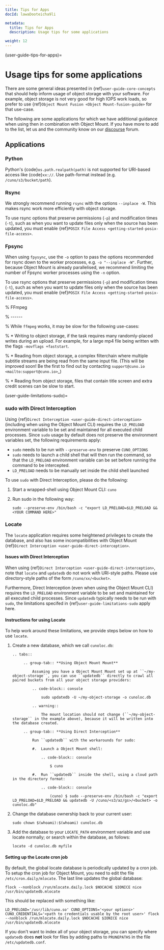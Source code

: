 ```yaml
---
title: Tips for Apps
docId: lawaDooteicha9li

metadata:
  title: Tips for Apps
  description: Usage tips for some applications

weight: 12    
---
```


(user-guide-tips-for-apps)=

# Usage tips for some applications

There are some general ideas presented in {ref}`user-guide-core-concepts` that should help inform usage of object storage with your software. For example, object storage is not very good for high IOPS work loads, so prefer to use {ref}`Object Mount Fusion <Object Mount-fusion-guide>` for that use-case.

The following are some applications for which we have additional guidance when using then in combination with Object Mount. If you have more to add to the list, let us and the community know on our [discourse](https://discourse.cuno.io) forum.

## Applications

### Python

Python's {code}`os.path.realpath(path)` is not supported for URI-based access like {code}`xx://`. Use path-format instead (e.g. `/cuno/s3/bucket/path`).

### Rsync

We strongly recommend running `rsync` with the options `--inplace -W`. This makes rsync work more efficiently with object storage.

To use rsync options that preserve permissions (`-p`) and modification times (`-t`), such as when you want to update files only when the source has been updated, you must enable {ref}`POSIX File Access <getting-started-posix-file-access>`.

### Fpsync

When using `fpysync`, use the `-o` option to pass the options recommended for rsync down to the worker processes, e.g. `-o "--inplace -W"`. Further, because Object Mount is already parallelised, we recommend limiting the number of Fpsync worker processes using the `-n` option.

To use rsync options that preserve permissions (`-p`) and modification times (`-t`), such as when you want to update files only when the source has been updated, you must enable {ref}`POSIX File Access <getting-started-posix-file-access>`.

% FFmpeg

% ------

% While ``ffmpeg`` works, it may be slow for the following use-cases:

% * Writing to object storage, if the task requires many randomly-placed writes during an upload. For example, for a large mp4 file being written with the flags ``-movflags +faststart``.

% * Reading from object storage, a complex filterchain where multiple subtitle streams are being read from the same input file. (This will be improved soon! Be the first to find out by contacting `support@cuno.io <mailto:support@cuno.io>`_)

% * Reading from object storage, files that contain title screen and extra credit scenes can be slow to start.

(user-guide-limitations-sudo)=

### sudo with Direct Interception

Using {ref}`Direct Interception <user-guide-direct-interception>` (including when using the Object Mount CLI) requires the `LD_PRELOAD` environment variable to be set and maintained for all executed child processes. Since `sudo` usage by default does not preserve the environment variables set, the following requirements apply:

- `sudo` needs to be run with `--preserve-env` to preserve `CUNO_OPTIONS`
- `sudo` needs to launch a child shell that will then run the command, so that the `LD_PRELOAD` environment variable can be set before running the command to be intercepted.
- `LD_PRELOAD` needs to be manually set inside the child shell launched

To use `sudo` with Direct Interception, please do the following:

1. Start a wrapped-shell using Object Mount CLI: `cuno`

2. Run sudo in the following way:

   ```console
   sudo --preserve-env /bin/bash -c "export LD_PRELOAD=$LD_PRELOAD && <YOUR COMMAND HERE>"
   ```

### Locate

The `locate` application requires some heightened privileges to create the database, and also has some incompatibilities with Object Mount {ref}`Direct Interception <user-guide-direct-interception>`.

#### Issues with Direct Interception

When using {ref}`Direct Interception <user-guide-direct-interception>`, note that `locate` and `updatedb` do not work with URI-style paths. Please use directory-style paths of the form `/cuno/xx/<bucket>`.

Furthermore, Direct Interception (even when using the Object Mount CLI) requires the `LD_PRELOAD` environment variable to be set and maintained for all executed child processes. Since `updatedb` typically needs to be run with `sudo`, the limitations specifed in {ref}`user-guide-limitations-sudo` apply here.

#### Instructions for using Locate

To help work around these limitations, we provide steps below on how to use `locate`.

1. Create a new database, which we call `cunoloc.db`:

   ``` 
   .. tabs::

        .. group-tab:: **Using Object Mount Mount**

            Assuming you have a Object Mount Mount set up at ``~/my-object-storage``, you can use ``updatedb`` directly to crawl all paired buckets from all your object storage providers:

            .. code-block:: console

                sudo updatedb -U ~/my-object-storage -o cunoloc.db

            .. warning::

                The mount location should not change (``~/my-object-storage`` in the example above), because it will be written into the database created.

        .. group-tab:: **Using Direct Interception**

            Run ``updatedb`` with the workarounds for sudo:

            #.  Launch a Object Mount shell:

                .. code-block:: console

                    $ cuno

            #.  Run ``updatedb`` inside the shell, using a cloud path in the directory format:

                .. code-block:: console

                    (cuno) $ sudo --preserve-env /bin/bash -c "export LD_PRELOAD=$LD_PRELOAD && updatedb -U /cuno/<s3/az/gs>/<bucket> -o cunoloc.db"

   ```

2. Change the database ownership back to your current user:

   ```console
   sudo chown $(whoami):$(whoami) cunoloc.db
   ```

3. Add the database to your `LOCATE_PATH` environment variable and use locate normally; or search within the database, as follows:

   ```console
   locate -d cunoloc.db myfile
   ```

#### Setting up the Locate cron job

By default, the global locate database is periodically updated by a cron job. To setup the cron job for Object Mount, you need to edit the file `/etc/cron.daily/mlocate`. The last line updates the global database:

```console
flock --nonblock /run/mlocate.daily.lock $NOCACHE $IONICE nice /usr/bin/updatedb.mlocate
```

This should be replaced with something like:

```console
LD_PRELOAD='/usr/lib/cuno.so' CUNO_OPTIONS='<your options>' CUNO_CREDENTIALS='<path to credentials usable by the root user>' flock --nonblock /run/mlocate.daily.lock $NOCACHE $IONICE nice /usr/bin/updatedb.mlocate
```

If you don't want to index all of your object storage, you can specify where `updatedb` does **not** look for files by adding paths to `PRUNEPATHS` in the file `/etc/updatedb.conf`.
